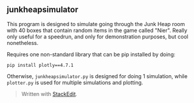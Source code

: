 ﻿## junkheapsimulator

This program is designed to simulate going through the Junk Heap room with 40 boxes that contain random items in the game called "Nier". Really only useful for a speedrun, and only for demonstration purposes, but cool nonetheless.

Requires one non-standard library that can be pip installed by doing:

    pip install plotly==4.7.1

Otherwise, `junkheapsimulator.py` is designed for doing 1 simulation, while `plotter.py` is used for multiple simulations and plotting.

> Written with [StackEdit](https://stackedit.io/).
